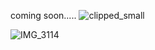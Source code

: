 coming soon.....
![clipped_small](https://github.com/user-attachments/assets/fee5d93d-233e-4405-a015-d074a1fd1ae4)

![IMG_3114](https://github.com/user-attachments/assets/b932a870-d15c-4e6d-a424-508d8dde3f9e)
